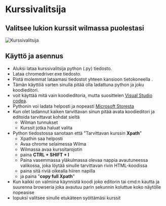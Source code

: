 # Kurssivalitsija
## Valitsee lukion kurssit wilmassa puolestasi

![Kurssivalitsija](https://github.com/user-attachments/assets/13dab8d9-b9b0-464e-b6ca-c141799436db)


## Käyttö ja asennus 

 - Aluksi lataa kurssivalitsija python (.py) tiedosto. 
 - Lataa chromedriver.exe tiedosto.
 - Pistä molemmat lataamasi tiedostot yhteen kansioon tietokoneella .
 - Tämän käyttöä varten sinulla pitää olla ladattuna python ja joku koodieditori.
 - voit käyttää mitä vain koodieditoria, mutta suosittelen [Visual Studio codea](https://code.visualstudio.com/download).
 - Pythonin voi ladata helposti ja nopeasti [Microsoft Storesta](https://www.microsoft.com/store/productId/9NRWMJP3717K?ocid=pdpshare)
 - Kun olet ladannut kaiken tarvittavan sinun pitää avata koodieditori ja editoida tarvittavat kohdat sieltä
    - Wilman tunnukset
    - Kurssit jotka haluat valita
- Python tiedostossa sanotaan että "Tarvittavan kurssin **Xpath**"
    - Xpathin saa helposti
    - Avaa chrome selaimessa Wilma
    - Wilmassa avaa kurssitarojotin
    - paina **CTRL + SHIFT + I**
    - Paina vasemmassa yläkulmassa olevaa nappia avautuneessa valikossa, joka löytää sinulle tarvittavan rivin HTML-koodissa
    - paina sitä riviä oikealla hiiren napilla
    - ja paina "**copy full Xpath**"
 - Kun kaikki on valmiina käynnistä koodi joko editorin tai cmd:n kautta ja suurenna browseria joka avautuu parin sekunnin koluttue koko näytölle nopeasise
 - lopuksi valitsee sinulle etukäteen syöttämäsi kurssit


  

